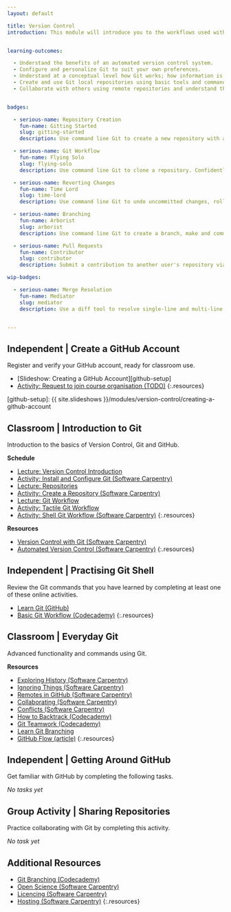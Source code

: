 ```yaml
---
layout: default

title: Version Control
introduction: This module will introduce you to the workflows used with the popular version control system Git. The concepts learned in this module will be applied to the management of your personal project throughout the course.


learning-outcomes:

  - Understand the benefits of an automated version control system.
  - Configure and personalize Git to suit your own preferences.
  - Understand at a conceptual level how Git works; how information is stored and shared at each stage of Git's workflow.
  - Create and use Git local repositories using basic tools and commands; committing files, tracking changes and restoring files. 
  - Collaborate with others using remote repositories and understand the advantages of doing so. Push and pull to remote repositories. Handle conflicts and communicate with collaborators to resolve them, using Git tools and commands.


badges:

  - serious-name: Repository Creation
    fun-name: Gitting Started
    slug: gitting-started
    description: Use command line Git to create a new repository with a readme file, licence and gitignore. Additionally, publish the repository to GitHub.

  - serious-name: Git Workflow
    fun-name: Flying Solo
    slug: flying-solo
    description: Use command line Git to clone a repository. Confidently commit, push and pull changes from the remote repository.

  - serious-name: Reverting Changes
    fun-name: Time Lord
    slug: time-lord
    description: Use command line Git to undo uncommitted changes, roll back the last commit, and revert a specific commit.

  - serious-name: Branching
    fun-name: Arborist
    slug: arborist
    description: Use command line Git to create a branch, make and commit some changes on that branch, merge them back into master, and retire the branch.

  - serious-name: Pull Requests
    fun-name: Contributor
    slug: contributor
    description: Submit a contribution to another user's repository via pull requests, either on the command line or using GitHub.

wip-badges:

  - serious-name: Merge Resolution
    fun-name: Mediator
    slug: mediator
    description: Use a diff tool to resolve single-line and multi-line merge conflicts in multiple files.


---
```




## Independent | Create a GitHub Account

Register and verify your GitHub account, ready for classroom use.

- [Slideshow: Creating a GitHub Account][github-setup]
- [Activity: Request to join course organisation (TODO)](#)
{:.resources}

[github-setup]: {{ site.slideshows }}/modules/version-control/creating-a-github-account




## Classroom | Introduction to Git

Introduction to the basics of Version Control, Git and GitHub.

**Schedule**

- [Lecture: Version Control Introduction][intro]
- [Activity: Install and Configure Git (Software Carpentry)][install]
- [Lecture: Repositories][repos]
- [Activity: Create a Repository (Software Carpentry)][create-repo]
- [Lecture: Git Workflow][wkflow-slides]
- [Activity: Tactile Git Workflow][tactile-wkflow]
- [Activity: Shell Git Workflow (Software Carpentry)][sc-wkflow]
{:.resources}

[intro]: {{site.slideshows}}/modules/version-control/introduction
[install]: http://swcarpentry.github.io/git-novice/02-setup/
[repos]: {{site.slideshows}}/modules/version-control/repositories
[create-repo]: http://swcarpentry.github.io/git-novice/03-create/
[wkflow-slides]: {{site.slideshows}}/modules/version-control/git-workflow
[tactile-wkflow]: activities/tactile-git-workflow.html
[sc-wkflow]: http://swcarpentry.github.io/git-novice/04-changes/


**Resources**

- [Version Control with Git (Software Carpentry)](http://swcarpentry.github.io/git-novice/)
- [Automated Version Control (Software Carpentry)](http://swcarpentry.github.io/git-novice/01-basics.html)
{:.resources}









## Independent | Practising Git Shell

Review the Git commands that you have learned by completing at least one of these online activities.

- [Learn Git (GitHub)](https://try.github.io)
- [Basic Git Workflow (Codecademy)](https://www.codecademy.com/en/courses/learn-git/lessons/git-workflow/exercises/hello-git)
{:.resources}




## Classroom | Everyday Git

Advanced functionality and commands using Git.

**Resources**

- [Exploring History (Software Carpentry)](http://swcarpentry.github.io/git-novice/05-history/)
- [Ignoring Things (Software Carpentry)](http://swcarpentry.github.io/git-novice/06-ignore/)
- [Remotes in GitHub (Software Carpentry)](http://swcarpentry.github.io/git-novice/07-github/)
- [Collaborating (Software Carpentry)](http://swcarpentry.github.io/git-novice/08-collab/)
- [Conflicts (Software Carpentry)](http://swcarpentry.github.io/git-novice/09-conflict/)
- [How to Backtrack (Codecademy)](https://www.codecademy.com/en/courses/learn-git/lessons/git-backtracking/exercises/backtracking-intro)
- [Git Teamwork (Codecademy)](https://www.codecademy.com/en/courses/learn-git/lessons/git-teamwork/exercises/remotes)
- [Learn Git Branching](http://pcottle.github.io/learnGitBranching/)
- [GitHub Flow (article)](http://scottchacon.com/2011/08/31/github-flow.html)
{:.resources}





## Independent | Getting Around GitHub

Get familiar with GitHub by completing the following tasks.

_No tasks yet_




## Group Activity | Sharing Repositories

Practice collaborating with Git by completing this activity.

_No task yet_












## Additional Resources


- [Git Branching (Codecademy)](https://www.codecademy.com/en/courses/learn-git/lessons/git-branching/exercises/why-branch)
- [Open Science (Software Carpentry)](http://swcarpentry.github.io/git-novice/10-open.html)
- [Licencing (Software Carpentry)](http://swcarpentry.github.io/git-novice/11-licensing.html)
- [Hosting (Software Carpentry)](http://swcarpentry.github.io/git-novice/12-hosting.html)
{:.resources}







